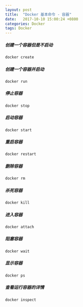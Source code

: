 ```yaml
---
layout: post
title:  "Docker 基本命令 - 容器"
date:   2017-10-10 15:00:24 +0800
categories: Docker
tags: Docker
---
```


##### 创建一个容器但是不启动
```bash
docker create
```

##### 创建一个容器并启动
```bash
docker run
```

##### 停止容器
```bash
docker stop
```

##### 启动容器
```bash
docker start
```

##### 重启容器
```bash
docker restart
```

##### 删除容器
```bash
docker rm
```

##### 杀死容器
```bash
docker kill
```

##### 进入容器
```bash
docker attach
```

##### 阻塞容器
```bash
docker wait
```

##### 显示容器
```bash
docker ps
```

##### 查看运行容器的详情
```bash
docker inspect
```
